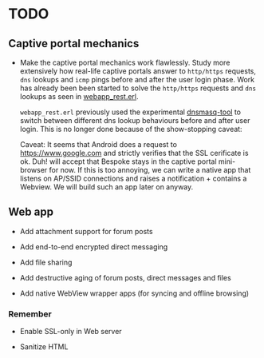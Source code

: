 # TODO

## Captive portal mechanics

* Make the captive portal mechanics work flawlessly. Study more
  extensively how real-life captive portals answer to `http/https`
  requests, `dns` lookups and `icmp` pings before and after the user
  login phase. Work has already been been started to solve the
  `http/https` requests and `dns` lookups as seen in
  [webapp_rest.erl](webapp/src/webapp_rest.erl).
  
  `webapp_rest.erl` previously used the experimental
  [dnsmasq-tool](main/bin/dnsmasq-tool) to switch between different
  dns lookup behaviours before and after user login. This is no longer
  done because of the show-stopping caveat:

  Caveat: It seems that Android does a request to
  https://www.google.com and strictly verifies that the SSL cerificate
  is ok. Duh! will accept that Bespoke stays in the captive portal
  mini-browser for now. If this is too annoying, we can write a native
  app that listens on AP/SSID connections and raises a notification +
  contains a Webview. We will build such an app later on anyway.

## Web app

* Add attachment support for forum posts

* Add end-to-end encrypted direct messaging

* Add file sharing

* Add destructive aging of forum posts, direct messages and files

* Add native WebView wrapper apps (for syncing and offline browsing)

### Remember

* Enable SSL-only in Web server

* Sanitize HTML

